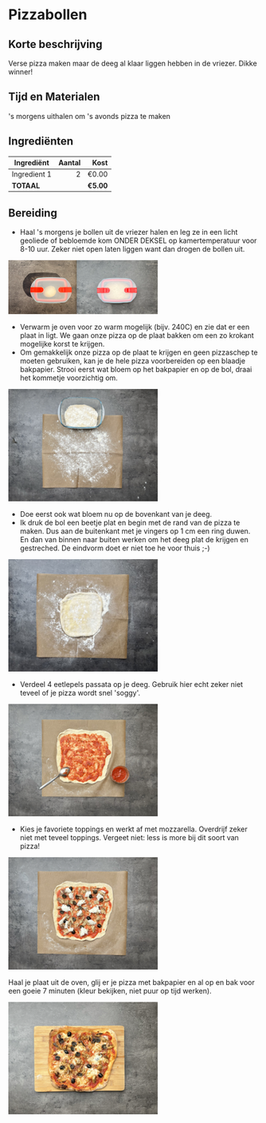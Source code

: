 # Pizzabollen
## Korte beschrijving
Verse pizza maken maar de deeg al klaar liggen hebben in de vriezer. Dikke winner!

## Tijd en Materialen
's morgens uithalen om 's avonds pizza te maken

## Ingrediënten
| Ingrediënt | Aantal | Kost |
|----------|-------------:|------:|
| Ingredient 1 | 2 | €0.00 |
| **TOTAAL** || **€5.00** |

## Bereiding
* Haal 's morgens je bollen uit de vriezer halen en leg ze in een licht geoliede of bebloemde kom ONDER DEKSEL op kamertemperatuur voor 8-10 uur. Zeker niet open laten liggen want dan drogen de bollen uit.

<img src="/Assets/Pictures/Pizzabollen_potteke.png" width="300">

* Verwarm je oven voor zo warm mogelijk (bijv. 240C) en zie dat er een plaat in ligt. We gaan onze pizza op de plaat bakken om een zo krokant mogelijke korst te krijgen.
* Om gemakkelijk onze pizza op de plaat te krijgen en geen pizzaschep te moeten gebruiken, kan je de hele pizza voorbereiden op een blaadje bakpapier. Strooi eerst wat bloem op het bakpapier en op de bol, draai het kommetje voorzichtig om.

<img src="/Assets/Pictures/Pizzabollen_bakpapier.png" width="300">

* Doe eerst ook wat bloem nu op de bovenkant van je deeg.
* Ik druk de bol een beetje plat en begin met de rand van de pizza te maken. Dus aan de buitenkant met je vingers op 1 cm een ring duwen. En dan van binnen naar buiten werken om het deeg plat de krijgen en gestreched. De eindvorm doet er niet toe he voor thuis ;-) 
  
<img src="/Assets/Pictures/Pizzabollen_platmaken.jpeg" width="300">

* Verdeel 4 eetlepels passata op je deeg. Gebruik hier echt zeker niet teveel of je pizza wordt snel 'soggy'.

<img src="/Assets/Pictures/Pizzabollen_saus.png" width="300">

* Kies je favoriete toppings en werkt af met mozzarella. Overdrijf zeker niet met teveel toppings. Vergeet niet: less is more bij dit soort van pizza!

<img src="/Assets/Pictures/Pizzabollen_toppings.png" width="300">

Haal je plaat uit de oven, glij er je pizza met bakpapier en al op en bak voor een goeie 7 minuten (kleur bekijken, niet puur op tijd werken).

<img src="/Assets/Pictures/Pizzabollen_gebakken.png" width="300">
